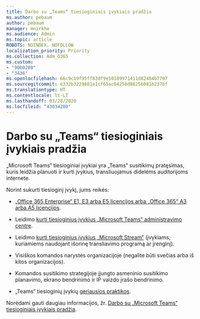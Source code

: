 ```yaml
---
title: Darbo su „Teams“ tiesioginiais įvykiais pradžia
ms.author: pebaum
author: pebaum
manager: mnirkhe
ms.audience: Admin
ms.topic: article
ROBOTS: NOINDEX, NOFOLLOW
localization_priority: Priority
ms.collection: Adm_O365
ms.custom:
- "9000208"
- "3436"
ms.openlocfilehash: 66c9cb9f95ff83df9e50189971411d82484b7707
ms.sourcegitcommit: e332b3229881a1cf65ac84250d88256081b237bf
ms.translationtype: HT
ms.contentlocale: lt-LT
ms.lasthandoff: 03/28/2020
ms.locfileid: "43034280"
---
```

# <a name="getting-started-with-teams-live-events"></a>Darbo su „Teams“ tiesioginiais įvykiais pradžia

„Microsoft Teams“ tiesioginiai įvykiai yra „Teams“ susitikimų pratęsimas, kuris leidžia planuoti ir kurti įvykius, transliuojamus didelėms auditorijoms internete.

Norint sukurti tiesioginį įvykį, jums reikės:

- [„Office 365 Enterprise“ E1, E3 arba E5 licencijos arba „Office 365“ A3 arba A5 licencijos](https://docs.microsoft.com/microsoftteams/teams-live-events/set-up-for-teams-live-events#step-2-get-and-assign-licenses).

- Leidimo [kurti tiesioginius įvykius „Microsoft Teams“ administravimo centre](https://docs.microsoft.com/microsoftteams/teams-live-events/set-up-for-teams-live-events#create-or-edit-a-live-events-policy).

- Leidimo [kurti tiesioginius įvykius „Microsoft Stream“](https://docs.microsoft.com/microsoftteams/teams-live-events/what-are-teams-live-events) (įvykiams, kuriamiems naudojant išorinę transliavimo programą ar įrenginį).

- Visiškos komandos narystės organizacijoje (negalite būti svečias arba iš kitos organizacijos).

- Komandos susitikimo strategijoje įjungto asmeninio susitikimo planavimo, ekrano bendrinimo ir IP vaizdo įrašo bendrinimo.

- „Teams“ tiesioginių įvykių [geriausios praktikos](https://support.office.com/article/Best-practices-for-producing-a-Teams-live-event-e500370e-4dd1-4187-8b48-af10ef02cf42).

Norėdami gauti daugiau informacijos, žr. [Darbo su „Microsoft Teams“ tiesioginiais įvykiais pradžia](https://support.office.com/article/get-started-with-microsoft-teams-live-events-d077fec2-a058-483e-9ab5-1494afda578a).
